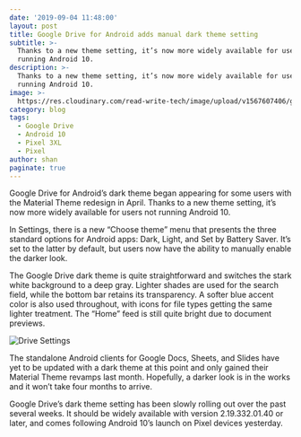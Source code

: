 ```yaml
---
date: '2019-09-04 11:48:00'
layout: post
title: Google Drive for Android adds manual dark theme setting
subtitle: >-
  Thanks to a new theme setting, it’s now more widely available for users not
  running Android 10.
description: >-
  Thanks to a new theme setting, it’s now more widely available for users not
  running Android 10.
image: >-
  https://res.cloudinary.com/read-write-tech/image/upload/v1567607406/google_drive_dark_logo_1_bni9my.jpg
category: blog
tags:
  - Google Drive
  - Android 10
  - Pixel 3XL
  - Pixel
author: shan
paginate: true
---
```


Google Drive for Android’s dark theme began appearing for some users with the Material Theme redesign in April. Thanks to a new theme setting, it’s now more widely available for users not running Android 10.

In Settings, there is a new “Choose theme” menu that presents the three standard options for Android apps: Dark, Light, and Set by Battery Saver. It’s set to the latter by default, but users now have the ability to manually enable the darker look.

The Google Drive dark theme is quite straightforward and switches the stark white background to a deep gray. Lighter shades are used for the search field, while the bottom bar retains its transparency. A softer blue accent color is also used throughout, with icons for file types getting the same lighter treatment. The “Home” feed is still quite bright due to document previews.

![Drive Settings](https://res.cloudinary.com/read-write-tech/image/upload/v1567607486/google-drive-dark-theme-setting-3_a1kjao.png "Google Drive Android")

The standalone Android clients for Google Docs, Sheets, and Slides have yet to be updated with a dark theme at this point and only gained their Material Theme revamps last month. Hopefully, a darker look is in the works and it won’t take four months to arrive.

Google Drive’s dark theme setting has been slowly rolling out over the past several weeks. It should be widely available with version 2.19.332.01.40 or later, and comes following Android 10’s launch on Pixel devices yesterday.
